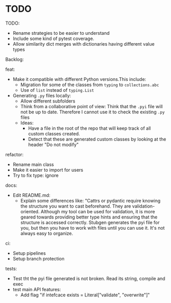 # TODO



TODO:
- Rename strategies to be easier to understand
- Include some kind of pytest coverage.
- Allow similarity dict merges with dictionaries having different value types


Backlog:

feat:

- Make it compatible with different Python versions.This include:
  - Migration for some of the classes from `typing` to `collections.abc`
  - Use of `list` instead of `typing.List`
- Generating `.py` files locally:
  - Allow different subfolders
  - Think from a collaborative point of view: Think that the `.pyi` file will not be up
    to date. Therefore I cannot use it to check the existing `.py` files
  - Ideas:
    - Have a file in the root of the repo that will keep track of all custom classes created.
    - Detect that these are generated custom classes by looking at the header "Do not modify"

refactor:

- Rename main class
- Make it easier to import for users
- Try to fix type: ignore


docs:

- Edit README.md:
  - Explain some differences like: "Cattrs or pydantic require knowing the structure you
    want to cast beforehand. They are validation-oriented. Although my tool can be used
    for validation, it is more geared towards providing better type hints and ensuring
    that the structure is accessed correctly. Stubgen generates the pyi file for you, but
    then you have to work with files until you can use it. It's not always easy to
    organize.

ci:

- Setup pipelines
- Setup branch protection

tests:
- Test tht the pyi file generated is not broken. Read its string, compile and exec
- test main API features:
    - Add flag "if intefcace exists = Literal["validate", "overwrite"]"
